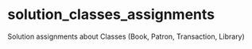 # solution_classes_assignments
Solution assignments about Classes (Book, Patron, Transaction, Library)

